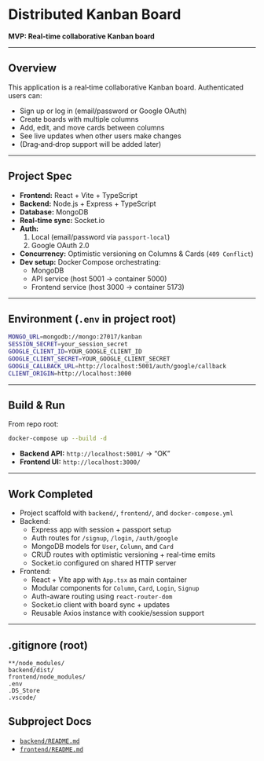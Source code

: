 # Distributed Kanban Board

**MVP: Real‑time collaborative Kanban board**

---

## Overview

This application is a real‑time collaborative Kanban board. Authenticated users can:

- Sign up or log in (email/password or Google OAuth)  
- Create boards with multiple columns  
- Add, edit, and move cards between columns  
- See live updates when other users make changes  
- (Drag‑and‑drop support will be added later)

---

## Project Spec

- **Frontend:** React + Vite + TypeScript  
- **Backend:** Node.js + Express + TypeScript  
- **Database:** MongoDB  
- **Real‑time sync:** Socket.io  
- **Auth:**  
  1. Local (email/password via `passport‑local`)  
  2. Google OAuth 2.0  
- **Concurrency:** Optimistic versioning on Columns & Cards (`409 Conflict`)  
- **Dev setup:** Docker Compose orchestrating:
  - MongoDB  
  - API service (host 5001 → container 5000)  
  - Frontend service (host 3000 → container 5173)  

---

## Environment (`.env` in project root)

~~~bash
MONGO_URL=mongodb://mongo:27017/kanban
SESSION_SECRET=your_session_secret
GOOGLE_CLIENT_ID=YOUR_GOOGLE_CLIENT_ID
GOOGLE_CLIENT_SECRET=YOUR_GOOGLE_CLIENT_SECRET
GOOGLE_CALLBACK_URL=http://localhost:5001/auth/google/callback
CLIENT_ORIGIN=http://localhost:3000
~~~

---

## Build & Run

From repo root:

~~~bash
docker-compose up --build -d
~~~

- **Backend API:** `http://localhost:5001/` → “OK”  
- **Frontend UI:** `http://localhost:3000/`

---

## Work Completed

- Project scaffold with `backend/`, `frontend/`, and `docker-compose.yml`
- Backend:
  - Express app with session + passport setup
  - Auth routes for `/signup`, `/login`, `/auth/google`
  - MongoDB models for `User`, `Column`, and `Card`
  - CRUD routes with optimistic versioning + real-time emits
  - Socket.io configured on shared HTTP server
- Frontend:
  - React + Vite app with `App.tsx` as main container
  - Modular components for `Column`, `Card`, `Login`, `Signup`
  - Auth-aware routing using `react-router-dom`
  - Socket.io client with board sync + updates
  - Reusable Axios instance with cookie/session support

---

## .gitignore (root)

~~~gitignore
**/node_modules/
backend/dist/
frontend/node_modules/
.env
.DS_Store
.vscode/
~~~

## Subproject Docs

- [`backend/README.md`](./backend/README.md)
- [`frontend/README.md`](./frontend/README.md)
